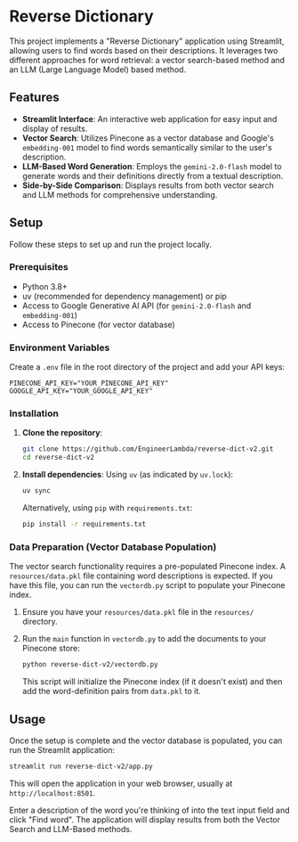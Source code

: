# Reverse Dictionary

This project implements a "Reverse Dictionary" application using Streamlit, allowing users to find words based on their descriptions. It leverages two different approaches for word retrieval: a vector search-based method and an LLM (Large Language Model) based method.

## Features

- **Streamlit Interface**: An interactive web application for easy input and display of results.
- **Vector Search**: Utilizes Pinecone as a vector database and Google's `embedding-001` model to find words semantically similar to the user's description.
- **LLM-Based Word Generation**: Employs the `gemini-2.0-flash` model to generate words and their definitions directly from a textual description.
- **Side-by-Side Comparison**: Displays results from both vector search and LLM methods for comprehensive understanding.

## Setup

Follow these steps to set up and run the project locally.

### Prerequisites

- Python 3.8+
- uv (recommended for dependency management) or pip
- Access to Google Generative AI API (for `gemini-2.0-flash` and `embedding-001`)
- Access to Pinecone (for vector database)

### Environment Variables

Create a `.env` file in the root directory of the project and add your API keys:

```/dev/null/example.env#L1-2
PINECONE_API_KEY="YOUR_PINECONE_API_KEY"
GOOGLE_API_KEY="YOUR_GOOGLE_API_KEY"
```

### Installation

1.  **Clone the repository**:

    ```bash
    git clone https://github.com/EngineerLambda/reverse-dict-v2.git
    cd reverse-dict-v2
    ```

2.  **Install dependencies**:
    Using `uv` (as indicated by `uv.lock`):
    ```bash
    uv sync
    ```
    Alternatively, using `pip` with `requirements.txt`:
    ```bash
    pip install -r requirements.txt
    ```

### Data Preparation (Vector Database Population)

The vector search functionality requires a pre-populated Pinecone index. A `resources/data.pkl` file containing word descriptions is expected. If you have this file, you can run the `vectordb.py` script to populate your Pinecone index.

1.  Ensure you have your `resources/data.pkl` file in the `resources/` directory.
2.  Run the `main` function in `vectordb.py` to add the documents to your Pinecone store:

    ```bash
    python reverse-dict-v2/vectordb.py
    ```

    This script will initialize the Pinecone index (if it doesn't exist) and then add the word-definition pairs from `data.pkl` to it.

## Usage

Once the setup is complete and the vector database is populated, you can run the Streamlit application:

```bash
streamlit run reverse-dict-v2/app.py
```

This will open the application in your web browser, usually at `http://localhost:8501`.

Enter a description of the word you're thinking of into the text input field and click "Find word". The application will display results from both the Vector Search and LLM-Based methods.
